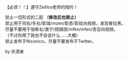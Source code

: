 【必须！！】遵守Zeitlos老师的规约！<br>

禁止一切形式的二配 **（修改后也禁止）**<br>
禁止用于司右/冬右/彰瑞/mzen/彰杏/彰绘向视频，发现者拉黑。<br>
尽量不要用于瑞希右/类宁/捏姆捏/mfkn/mfen/杏豆向视频。<br>
（不过你用了我也不会说什么……大概）<br>
禁止发布于Niconico，尽量不要发布于Twitter。<br>

by 杀酒雀
